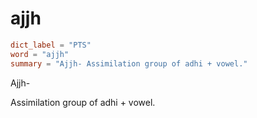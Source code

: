 # ajjh

``` toml
dict_label = "PTS"
word = "ajjh"
summary = "Ajjh- Assimilation group of adhi + vowel."
```

Ajjh\-

Assimilation group of adhi \+ vowel.

